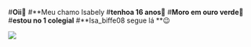 #**Oii🖤**
#**Meu chamo Isabely
#**tenhoa 16 anos🤍**
#**Moro em ouro verde🌅**
#**estou no 1 colegial**
#**Isa_biffe08 segue lá **😉



![](https://media1.tenor.com/m/YxXn07ofanQAAAAC/patrick-star-in-love.gif)
